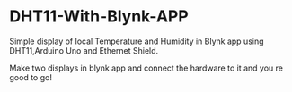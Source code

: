 # DHT11-With-Blynk-APP
Simple display of local Temperature and Humidity in Blynk app using DHT11,Arduino Uno and Ethernet Shield.

Make two displays in blynk app and connect the hardware to it and you re good to go!
